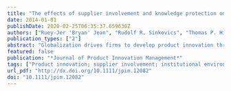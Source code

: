 ```yaml
---
title: "The effects of supplier involvement and knowledge protection on product innovation in customer–supplier relationships: A study of global automotive suppliers in China"
date: 2014-01-01
publishDate: 2020-02-25T06:35:37.659630Z
authors: ["Ruey-Jer 'Bryan' Jean", "Rudolf R. Sinkovics", "Thomas P. Hiebaum"]
publication_types: ["2"]
abstract: "Globalization drives firms to develop product innovation through their global supply chains. While innovations generated by supply channel members, as opposed to individual partners, are playing an increasingly important role in the success of all supply chain partners, there has been limited research on how supply chain relationships cultivate the process of such innovation generation, particularly in emerging markets. Correspondingly, this study explores how multinational suppliers can develop adaptive product innovation to create competitive advantage in emerging markets. Drawing on the knowledge-based view and transaction cost economics, this study investigates the influence of supplier involvement and other factors on supplier innovation and performance. The results of a survey of 170 multinational automobile suppliers in China provide support for most of the hypotheses. Specifically, supplier involvement in codesign has an inverted U-shaped relationship with product innovation. Furthermore, knowledge protection, trust, and technological uncertainty are all found to drive greater product innovation. In addition, the institutional environment moderates the effect of product innovation on performance. Overall, this study enhances our understanding of how MNEs can acquire local knowledge and develop adaptive products in emerging markets."
featured: false
publication: "*Journal of Product Innovation Management*"
tags: ["Product innovation; supplier involvement; institutional environment; automotive industry; emerging market firms"]
url_pdf: "http://dx.doi.org/10.1111/jpim.12082"
doi: "10.1111/jpim.12082"
---
```


